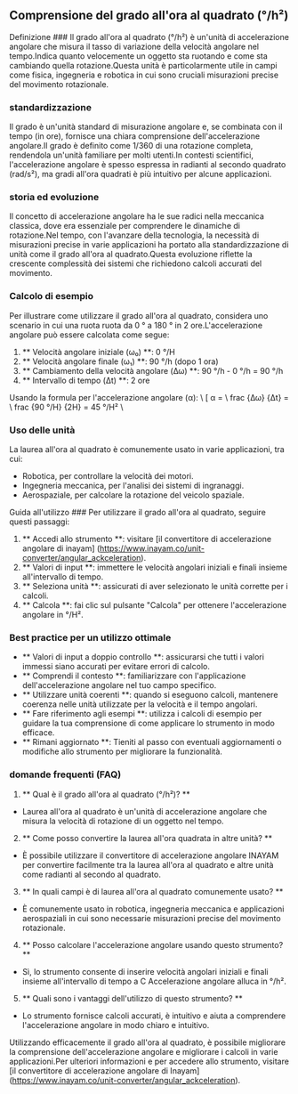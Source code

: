 ## Comprensione del grado all'ora al quadrato (°/h²)

Definizione ###
Il grado all'ora al quadrato (°/h²) è un'unità di accelerazione angolare che misura il tasso di variazione della velocità angolare nel tempo.Indica quanto velocemente un oggetto sta ruotando e come sta cambiando quella rotazione.Questa unità è particolarmente utile in campi come fisica, ingegneria e robotica in cui sono cruciali misurazioni precise del movimento rotazionale.

### standardizzazione
Il grado è un'unità standard di misurazione angolare e, se combinata con il tempo (in ore), fornisce una chiara comprensione dell'accelerazione angolare.Il grado è definito come 1/360 di una rotazione completa, rendendola un'unità familiare per molti utenti.In contesti scientifici, l'accelerazione angolare è spesso espressa in radianti al secondo quadrato (rad/s²), ma gradi all'ora quadrati è più intuitivo per alcune applicazioni.

### storia ed evoluzione
Il concetto di accelerazione angolare ha le sue radici nella meccanica classica, dove era essenziale per comprendere le dinamiche di rotazione.Nel tempo, con l'avanzare della tecnologia, la necessità di misurazioni precise in varie applicazioni ha portato alla standardizzazione di unità come il grado all'ora al quadrato.Questa evoluzione riflette la crescente complessità dei sistemi che richiedono calcoli accurati del movimento.

### Calcolo di esempio
Per illustrare come utilizzare il grado all'ora al quadrato, considera uno scenario in cui una ruota ruota da 0 ° a 180 ° in 2 ore.L'accelerazione angolare può essere calcolata come segue:

1. ** Velocità angolare iniziale (ω₀) **: 0 °/H
2. ** Velocità angolare finale (ω₁) **: 90 °/h (dopo 1 ora)
3. ** Cambiamento della velocità angolare (Δω) **: 90 °/h - 0 °/h = 90 °/h
4. ** Intervallo di tempo (Δt) **: 2 ore

Usando la formula per l'accelerazione angolare (α):
\ [
α = \ frac {Δω} {Δt} = \ frac {90 °/H} {2H} = 45 °/H²
\

### Uso delle unità
La laurea all'ora al quadrato è comunemente usato in varie applicazioni, tra cui:
- Robotica, per controllare la velocità dei motori.
- Ingegneria meccanica, per l'analisi dei sistemi di ingranaggi.
- Aerospaziale, per calcolare la rotazione del veicolo spaziale.

Guida all'utilizzo ###
Per utilizzare il grado all'ora al quadrato, seguire questi passaggi:
1. ** Accedi allo strumento **: visitare [il convertitore di accelerazione angolare di inayam] (https://www.inayam.co/unit-converter/angular_ackceleration).
2. ** Valori di input **: immettere le velocità angolari iniziali e finali insieme all'intervallo di tempo.
3. ** Seleziona unità **: assicurati di aver selezionato le unità corrette per i calcoli.
4. ** Calcola **: fai clic sul pulsante "Calcola" per ottenere l'accelerazione angolare in °/H².

### Best practice per un utilizzo ottimale
- ** Valori di input a doppio controllo **: assicurarsi che tutti i valori immessi siano accurati per evitare errori di calcolo.
- ** Comprendi il contesto **: familiarizzare con l'applicazione dell'accelerazione angolare nel tuo campo specifico.
- ** Utilizzare unità coerenti **: quando si eseguono calcoli, mantenere coerenza nelle unità utilizzate per la velocità e il tempo angolari.
- ** Fare riferimento agli esempi **: utilizza i calcoli di esempio per guidare la tua comprensione di come applicare lo strumento in modo efficace.
- ** Rimani aggiornato **: Tieniti al passo con eventuali aggiornamenti o modifiche allo strumento per migliorare la funzionalità.

### domande frequenti (FAQ)

1. ** Qual è il grado all'ora al quadrato (°/h²)? **
- Laurea all'ora al quadrato è un'unità di accelerazione angolare che misura la velocità di rotazione di un oggetto nel tempo.

2. ** Come posso convertire la laurea all'ora quadrata in altre unità? **
- È possibile utilizzare il convertitore di accelerazione angolare INAYAM per convertire facilmente tra la laurea all'ora al quadrato e altre unità come radianti al secondo al quadrato.

3. ** In quali campi è di laurea all'ora al quadrato comunemente usato? **
- È comunemente usato in robotica, ingegneria meccanica e applicazioni aerospaziali in cui sono necessarie misurazioni precise del movimento rotazionale.

4. ** Posso calcolare l'accelerazione angolare usando questo strumento? **
- Sì, lo strumento consente di inserire velocità angolari iniziali e finali insieme all'intervallo di tempo a C Accelerazione angolare alluca in °/h².

5. ** Quali sono i vantaggi dell'utilizzo di questo strumento? **
- Lo strumento fornisce calcoli accurati, è intuitivo e aiuta a comprendere l'accelerazione angolare in modo chiaro e intuitivo.

Utilizzando efficacemente il grado all'ora al quadrato, è possibile migliorare la comprensione dell'accelerazione angolare e migliorare i calcoli in varie applicazioni.Per ulteriori informazioni e per accedere allo strumento, visitare [il convertitore di accelerazione angolare di Inayam] (https://www.inayam.co/unit-converter/angular_ackceleration).